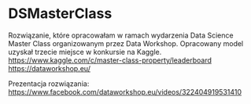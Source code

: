 # DSMasterClass
Rozwiązanie, które opracowałam w ramach wydarzenia Data Science Master Class organizowanym przez Data Workshop. Opracowany model uzyskał trzecie miejsce w konkursie na Kaggle.
<BR>
https://www.kaggle.com/c/master-class-property/leaderboard<BR>
https://dataworkshop.eu/
  
  
Prezentacja rozwiązania: https://www.facebook.com/dataworkshop.eu/videos/322404919531410


